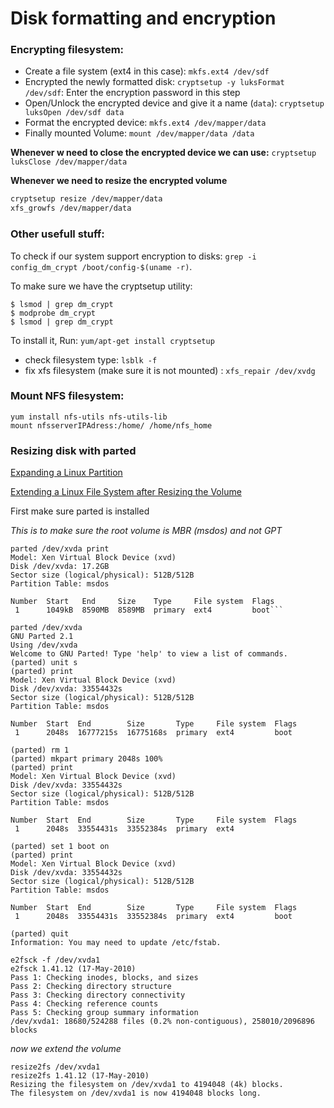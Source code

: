 # Disk formatting and encryption

### Encrypting filesystem:

* Create a file system (ext4 in this case):
`mkfs.ext4 /dev/sdf`
* Encrypted the newly formatted disk:
`cryptsetup -y luksFormat /dev/sdf`: Enter the encryption password in this step
* Open/Unlock the encrypted device and give it a name (`data`):
`cryptsetup luksOpen /dev/sdf data`
* Format the encrypted device:
`mkfs.ext4 /dev/mapper/data`
* Finally mounted Volume:
`mount /dev/mapper/data /data`

 __Whenever w need to close the encrypted device we can use:__
`cryptsetup luksClose /dev/mapper/data`

__Whenever we need to resize the encrypted volume__

```bash
cryptsetup resize /dev/mapper/data
xfs_growfs /dev/mapper/data
```

### Other usefull stuff:
To check if our system support encryption to disks:
`grep -i config_dm_crypt /boot/config-$(uname -r)`.

To make sure we have the cryptsetup utility:

```
$ lsmod | grep dm_crypt
$ modprobe dm_crypt
$ lsmod | grep dm_crypt
```
To install it, Run: `yum/apt-get install cryptsetup`

* check filesystem type: `lsblk -f`
* fix xfs filesystem (make sure it is not mounted) : `xfs_repair /dev/xvdg`

### Mount NFS filesystem:

```shell
yum install nfs-utils nfs-utils-lib
mount nfsserverIPAdress:/home/ /home/nfs_home
```

### Resizing disk with parted

[Expanding a Linux Partition](https://docs.aws.amazon.com/AWSEC2/latest/UserGuide/expand-linux-partition.html)

[Extending a Linux File System after Resizing the Volume](https://docs.aws.amazon.com/AWSEC2/latest/UserGuide/recognize-expanded-volume-linux.html)

First make sure parted is installed

_This is to make sure the root volume is MBR (msdos) and not GPT_

```
parted /dev/xvda print
Model: Xen Virtual Block Device (xvd)
Disk /dev/xvda: 17.2GB
Sector size (logical/physical): 512B/512B
Partition Table: msdos

Number  Start   End     Size    Type     File system  Flags
 1      1049kB  8590MB  8589MB  primary  ext4         boot```
```

```
parted /dev/xvda
GNU Parted 2.1
Using /dev/xvda
Welcome to GNU Parted! Type 'help' to view a list of commands.
(parted) unit s
(parted) print
Model: Xen Virtual Block Device (xvd)
Disk /dev/xvda: 33554432s
Sector size (logical/physical): 512B/512B
Partition Table: msdos

Number  Start  End        Size       Type     File system  Flags
 1      2048s  16777215s  16775168s  primary  ext4         boot

(parted) rm 1
(parted) mkpart primary 2048s 100%
(parted) print
Model: Xen Virtual Block Device (xvd)
Disk /dev/xvda: 33554432s
Sector size (logical/physical): 512B/512B
Partition Table: msdos

Number  Start  End        Size       Type     File system  Flags
 1      2048s  33554431s  33552384s  primary  ext4

(parted) set 1 boot on
(parted) print
Model: Xen Virtual Block Device (xvd)
Disk /dev/xvda: 33554432s
Sector size (logical/physical): 512B/512B
Partition Table: msdos

Number  Start  End        Size       Type     File system  Flags
 1      2048s  33554431s  33552384s  primary  ext4         boot

(parted) quit
Information: You may need to update /etc/fstab.
```
```
e2fsck -f /dev/xvda1
e2fsck 1.41.12 (17-May-2010)
Pass 1: Checking inodes, blocks, and sizes
Pass 2: Checking directory structure
Pass 3: Checking directory connectivity
Pass 4: Checking reference counts
Pass 5: Checking group summary information
/dev/xvda1: 18680/524288 files (0.2% non-contiguous), 258010/2096896 blocks
```

_now we extend the volume_

```
resize2fs /dev/xvda1
resize2fs 1.41.12 (17-May-2010)
Resizing the filesystem on /dev/xvda1 to 4194048 (4k) blocks.
The filesystem on /dev/xvda1 is now 4194048 blocks long.
```
